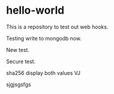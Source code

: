 # hello-world

This is a repository to test out web hooks.

Testing write to mongodb now.

New test.

Secure test.

sha256
display both values
VJ


sjgjsgsfgs

